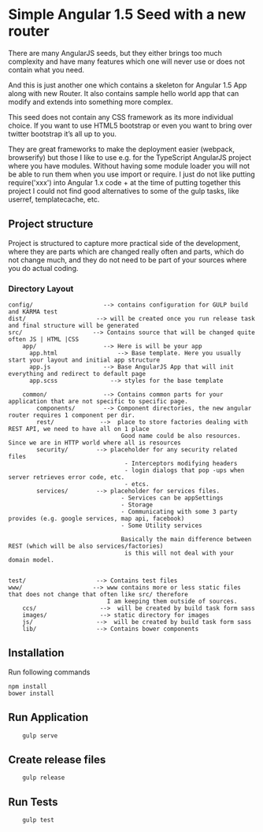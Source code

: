 # Simple Angular 1.5 Seed with a new router

There are many AngularJS seeds, but they either brings too much complexity and have many features which one will never use or does not contain what you need.

And this is just another one which contains a skeleton for Angular 1.5 App along with new Router. It also contains sample hello world app
that can modify and extends into something more complex.

This seed does not contain any CSS framework as its more individual choice. If you want to use HTML5 bootstrap or even you want to bring over twitter bootstrap it’s all up to you.

They are great frameworks to make the deployment easier (webpack, browserify) but those I like to use e.g. for the TypeScript AngularJS project
where you have modules. Without having some module loader you will not be able to run them when you use import or require.
I just do not like putting require('xxx') into Angular 1.x code + at the time of putting together this project I could not find good alternatives to some of the gulp tasks,
like userref, templatecache, etc.



## Project structure

Project is structured to capture more practical side of the development, where they are parts which are changed really often and parts, which do not change much, and they do not need to be part of your sources where you do actual coding.

### Directory Layout




```
config/                    --> contains configuration for GULP build and KARMA test
dist/                    --> will be created once you run release task and final structure will be generated
src/                    --> Contains source that will be changed quite often JS | HTML |CSS
    app/                   --> Here is will be your app
      app.html                 --> Base template. Here you usually start your layout and initial app structure
      app.js               --> Base AngularJS App that will init everything and redirect to default page
      app.scss               --> styles for the base template

    common/                --> Contains common parts for your application that are not specific to specific page.
        components/        --> Component directories, the new angular router requires 1 component per dir.
        rest/             -->  place to store factories dealing with REST API, we need to have all on 1 place
                                Good name could be also resources. Since we are in HTTP world where all is resources
        security/        --> placeholder for any security related files
                                 - Interceptors modifying headers
                                 - login dialogs that pop -ups when server retrieves error code, etc.
                                 - etcs.
        services/        --> placeholder for services files.
                                - Services can be appSettings
                                - Storage
                                - Communicating with some 3 party provides (e.g. google services, map api, facebook)
                                - Some Utility services

                                Basically the main difference between REST (which will be also services/factories)
                                 is this will not deal with your domain model.


test/                    --> Contains test files
www/                    --> www contains more or less static files that does not change that often like src/ therefore
                            I am keeping them outside of sources.
    ccs/                  -->  will be created by build task form sass
    images/               --> static directory for images
    js/                  -->  will be created by build task form sass
    lib/                 --> Contains bower components

```

## Installation

Run following commands

```
npm install
bower install
```

## Run Application

```
    gulp serve
```


## Create release files

```
    gulp release
```


## Run Tests

```
    gulp test
```
